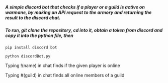 ##### A simple discord bot that checks if a player or a guild is active on warmane, by making an API request to the armory and returning the result to the discord chat.

##### To run, git clone the repository, cd into it, obtain a token from discord and copy it into the python file, then

```
pip install discord bot
```

```
python discordBot.py
```

Typing !(name) in chat finds if the given player is online

Typing #(guild) in chat finds all online members of a guild

